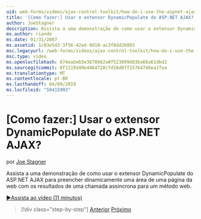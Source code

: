 ```yaml
---
uid: web-forms/videos/ajax-control-toolkit/how-do-i-use-the-aspnet-ajax-dynamicpopulate-extender
title: '[Como fazer:] Usar o extensor DynamicPopulate do ASP.NET AJAX? | Microsoft Docs'
author: JoeStagner
description: Assista a uma demonstração de como usar o extensor DynamicPopulate do ASP.NET AJAX para preencher dinamicamente uma área de uma página da web com os resultados de uma autoridade de certificação assíncrona...
ms.author: riande
ms.date: 01/31/2007
ms.assetid: 1c83e543-3f56-42ed-9d10-ac3f8dd26093
msc.legacyurl: /web-forms/videos/ajax-control-toolkit/how-do-i-use-the-aspnet-ajax-dynamicpopulate-extender
msc.type: video
ms.openlocfilehash: 674eabeb5e3678662a0f523899d83ba66a61dbd2
ms.sourcegitcommit: 0f1119340e4464720cfd16d0ff15764746ea1fea
ms.translationtype: MT
ms.contentlocale: pt-BR
ms.lasthandoff: 04/09/2019
ms.locfileid: "59415993"
---
```

# <a name="how-do-i-use-the-aspnet-ajax-dynamicpopulate-extender"></a>[Como fazer:] Usar o extensor DynamicPopulate do ASP.NET AJAX?

por [Joe Stagner](https://github.com/JoeStagner)

Assista a uma demonstração de como usar o extensor DynamicPopulate do ASP.NET AJAX para preencher dinamicamente uma área de uma página da web com os resultados de uma chamada assíncrona para um método web.

[&#9654;Assista ao vídeo (11 minutos)](https://channel9.msdn.com/Blogs/ASP-NET-Site-Videos/how-do-i-use-the-aspnet-ajax-dynamicpopulate-extender)

> [!div class="step-by-step"]
> [Anterior](how-do-i-use-the-aspnet-ajax-draggable-panel-extender.md)
> [Próximo](how-do-i-use-the-aspnet-ajax-filteredtextbox-extender.md)
